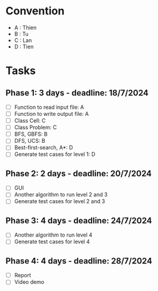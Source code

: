# Convention
- A : Thien
- B : Tu
- C : Lan
- D : Tien

# Tasks
## Phase 1: 3 days - deadline: 18/7/2024
- [ ] Function to read input file: A
- [ ] Function to write output file: A
- [ ] Class Cell: C
- [ ] Class Problem: C
- [ ] BFS, GBFS: B
- [ ] DFS, UCS: B
- [ ] Best-first-search, A*: D
- [ ] Generate test cases for level 1: D

## Phase 2: 2 days - deadline: 20/7/2024
- [ ] GUI
- [ ] Another algorithm to run level 2 and 3
- [ ] Generate test cases for level 2 and 3

## Phase 3: 4 days - deadline: 24/7/2024
- [ ] Another algorithm to run level 4
- [ ] Generate test cases for level 4

## Phase 4: 4 days - deadline: 28/7/2024
- [ ] Report
- [ ] Video demo